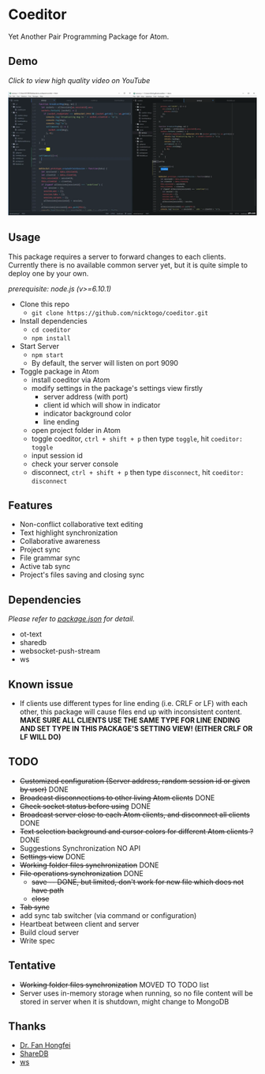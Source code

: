 # Coeditor

Yet Another Pair Programming Package for Atom.

## Demo
_Click to view high quality video on YouTube_

[![demo](demo.gif)](https://youtu.be/EOCw2HfRxZE)

## Usage
This package requires a server to forward changes to each clients.
Currently there is no available common server yet, but it is quite simple to deploy one by your own.

_prerequisite: node.js (v>=6.10.1)_

+ Clone this repo
  - `git clone https://github.com/nicktogo/coeditor.git`  
+ Install dependencies
  - `cd coeditor`
  - `npm install`
+ Start Server
  - `npm start`
  - By default, the server will listen on port 9090
+ Toggle package in Atom
  - install coeditor via Atom
  - modify settings in the package's settings view firstly
    - server address (with port)
    - client id which will show in indicator
    - indicator background color
    - line ending
  - open project folder in Atom
  - toggle coeditor, `ctrl + shift + p` then type `toggle`, hit `coeditor: toggle`
  - input session id
  - check your server console
  - disconnect, `ctrl + shift + p` then type `disconnect`, hit `coeditor: disconnect`

## Features
+ Non-conflict collaborative text editing
+ Text highlight synchronization
+ Collaborative awareness
+ Project sync
+ File grammar sync
+ Active tab sync
+ Project's files saving and closing sync

## Dependencies
_Please refer to [package.json](/package.json) for detail._
+ ot-text
+ sharedb
+ websocket-push-stream
+ ws

## Known issue
+ If clients use different types for line ending (i.e. CRLF or LF) with each other, this package will cause files end up with inconsistent content.
**MAKE SURE ALL CLIENTS USE THE SAME TYPE FOR LINE ENDING AND SET TYPE IN THIS PACKAGE'S SETTING VIEW! (EITHER CRLF OR LF WILL DO)**

## TODO
+ ~~Customized configuration (Server address, random session id or given by user)~~ DONE
+ ~~Broadcast disconnections to other living Atom clients~~ DONE
+ ~~Check socket status before using~~ DONE
+ ~~Broadcast server close to each Atom clients, and disconnect all clients~~ DONE
+ ~~Text selection background and cursor colors for different Atom clients ?~~ DONE  
+ Suggestions Synchronization NO API
+ ~~Settings view~~ DONE
+ ~~Working folder files synchronization~~ DONE
+ ~~File operations synchronization~~ DONE
  - ~~save -- DONE, but limited, don't work for new file which does not have path~~
  - ~~close~~
+ ~~Tab sync~~
+ add sync tab switcher (via command or configuration)
+ Heartbeat between client and server
+ Build cloud server
+ Write spec

## Tentative
+ ~~Working folder files synchronization~~ MOVED TO TODO list
+ Server uses in-memory storage when running, so no file content will be stored in server when it is shutdown, might change to MongoDB

## Thanks
+ [Dr. Fan Hongfei](http://sse.tongji.edu.cn/Data/View/3145)
+ [ShareDB](https://github.com/share/sharedb)
+ [ws](https://github.com/websockets/ws)
